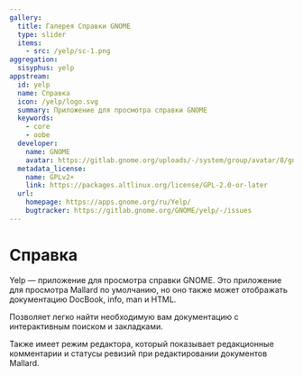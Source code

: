 ```yaml
---
gallery:
  title: Галерея Справки GNOME
  type: slider
  items:
    - src: /yelp/sc-1.png
aggregation:
  sisyphus: yelp
appstream:
  id: yelp
  name: Справка
  icon: /yelp/logo.svg
  summary: Приложение для просмотра справки GNOME
  keywords:
    - core
    - oobe
  developer:
    name: GNOME
    avatar: https://gitlab.gnome.org/uploads/-/system/group/avatar/8/gnomelogo.png?width=48
  metadata_license:
    name: GPLv2+
    link: https://packages.altlinux.org/license/GPL-2.0-or-later
  url:
    homepage: https://apps.gnome.org/ru/Yelp/
    bugtracker: https://gitlab.gnome.org/GNOME/yelp/-/issues
---
```


# Справка

Yelp — приложение для просмотра справки GNOME. Это приложение для просмотра Mallard по умолчанию, но оно также может отображать документацию DocBook, info, man и HTML.

Позволяет легко найти необходимую вам документацию с интерактивным поиском и закладками.

Также имеет режим редактора, который показывает редакционные комментарии и статусы ревизий при редактировании документов Mallard.

<AGWGallery />

<!--@include: @apps/_parts/install/content-repo.md-->
